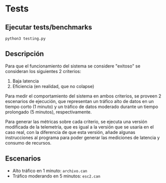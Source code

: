 # Tests

## Ejecutar tests/benchmarks

`python3 testing.py`

## Descripción 

Para que el funcionamiento del sistema se considere "exitoso" se consideran los siguientes 2 criterios:

1. Baja latencia
2. Eficiencia (en realidad, que no colapse)

Para medir el comportamiento del sistema en ambos criterios, se proveen 2 escenarios de ejecución, que representan un tráfico alto de datos en un tiempo corto (1 minuto) y un tráfico de datos moderado durante un tiempo prolongado (5 minutos), respectivamente.

Para generar las métricas sobre cada criterio, se ejecuta una versión modificada de la telemetría, que es igual a la versión que se usaría en el caso real, con la diferencia de que esta versión, añade algunas instrucciones al programa para poder generar las mediciones de latencia y consumo de recursos.

## Escenarios

* Alto tráfico en 1 minuto: `archivo.can`
* Tráfico moderando en 5 minutos: `esc2.can`


